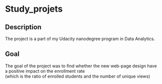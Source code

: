 # Study_projets
## Description
The project is a part of my Udacity nanodegree program in Data Analytics.

## Goal
The goal of the project was to find whether the new web-page design have a positive impact on the enrollment rate\
(which is the ratio of enrolled students and the number of unique views)
